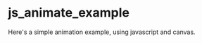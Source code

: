 js_animate_example
==================

Here's a simple animation example, using javascript and canvas.

